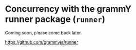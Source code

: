 # Concurrency with the grammY runner package (`runner`)

Coming soon, please come back later.

<https://github.com/grammyjs/runner>
